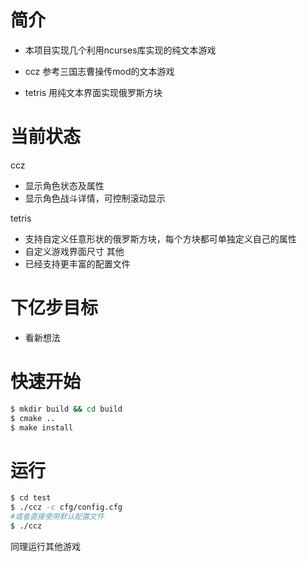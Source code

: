 # 简介
- 本项目实现几个利用ncurses库实现的纯文本游戏

- ccz 参考三国志曹操传mod的文本游戏
- tetris 用纯文本界面实现俄罗斯方块

# 当前状态
ccz
- 显示角色状态及属性
- 显示角色战斗详情，可控制滚动显示

tetris
- 支持自定义任意形状的俄罗斯方块，每个方块都可单独定义自己的属性
- 自定义游戏界面尺寸
其他
- 已经支持更丰富的配置文件
# 下亿步目标
- 看新想法

# 快速开始
```bash
$ mkdir build && cd build
$ cmake ..
$ make install
```
# 运行
```bash
$ cd test
$ ./ccz -c cfg/config.cfg
#或者直接使用默认配置文件 
$ ./ccz
```
同理运行其他游戏